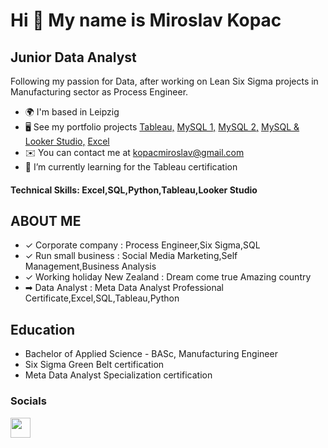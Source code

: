 

<!--
**kopacm/kopacm** is a ✨ _special_ ✨ repository because its `README.md` (this file) appears on your GitHub profile.

Here are some ideas to get you started:

- 🔭 I’m currently working on ...
- 🌱 I’m currently learning ...
- 👯 I’m looking to collaborate on ...
- 🤔 I’m looking for help with ...
- 💬 Ask me about ...
- 📫 How to reach me: ...
- 😄 Pronouns: ...
- ⚡ Fun fact: ...
-->
Hi 👋 My name is Miroslav Kopac
===============================

Junior Data Analyst
-------------------

Following my passion for Data, after working on Lean Six Sigma projects in Manufacturing sector as Process Engineer.

* 🌍  I'm based in Leipzig
* 🖥️  See my portfolio projects [Tableau,](http://github.com/kopacm/Tableau-Sales-Project) [MySQL 1,](https://github.com/kopacm/Amazon-SQL-Problems) [MySQL 2,](https://github.com/kopacm/SQL-Questions) [MySQL & Looker Studio,](https://github.com/kopacm/Pizza_Project) [Excel](https://github.com/kopacm/Excel)
* ✉️  You can contact me at [kopacmiroslav@gmail.com](mailto:kopacmiroslav@gmail.com)
* 🌱  I’m currently learning for the Tableau certification

#### Technical Skills: Excel,SQL,Python,Tableau,Looker Studio

## ABOUT ME
- ✓ Corporate company : Process Engineer,Six Sigma,SQL
- ✓ Run small business : Social Media Marketing,Self Management,Business Analysis
- ✓ Working holiday New Zealand : Dream come true Amazing country
- ➡ Data Analyst : Meta Data Analyst Professional Certificate,Excel,SQL,Tableau,Python

## Education 

- Bachelor of Applied Science - BASc, Manufacturing Engineer 
- Six Sigma Green Belt certification
- Meta Data Analyst Specialization certification

### Socials

<p align="left"> <a href="https://www.linkedin.com/in/in/miroslavkopac" target="_blank" rel="noreferrer"> <picture> <source media="(prefers-color-scheme: dark)" srcset="https://raw.githubusercontent.com/danielcranney/readme-generator/main/public/icons/socials/linkedin-dark.svg" /> <source media="(prefers-color-scheme: light)" srcset="https://raw.githubusercontent.com/danielcranney/readme-generator/main/public/icons/socials/linkedin.svg" /> <img src="https://raw.githubusercontent.com/danielcranney/readme-generator/main/public/icons/socials/linkedin.svg" width="32" height="32" /> </picture> </a></p>
